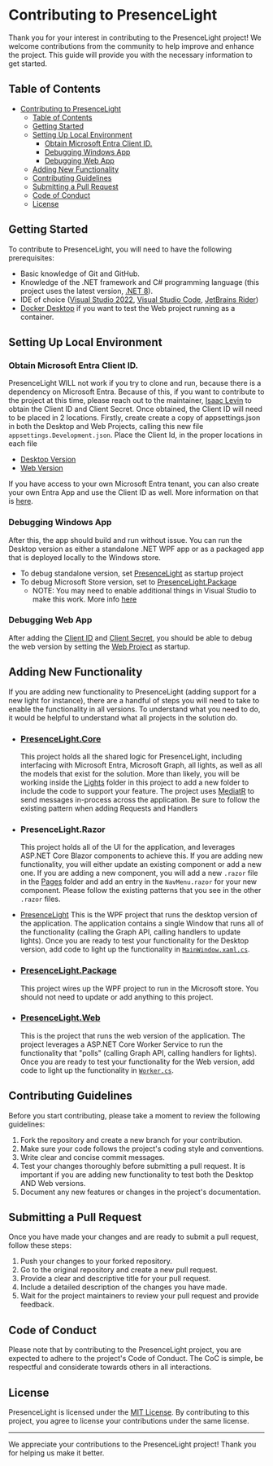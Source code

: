 # Contributing to PresenceLight

Thank you for your interest in contributing to the PresenceLight project! We welcome contributions from the community to help improve and enhance the project. This guide will provide you with the necessary information to get started.

## Table of Contents
- [Contributing to PresenceLight](#contributing-to-presencelight)
  - [Table of Contents](#table-of-contents)
  - [Getting Started](#getting-started)
  - [Setting Up Local Environment](#setting-up-local-environment)
    - [Obtain Microsoft Entra Client ID.](#obtain-microsoft-entra-client-id)
    - [Debugging Windows App](#debugging-windows-app)
    - [Debugging Web App](#debugging-web-app)
  - [Adding New Functionality](#adding-new-functionality)
  - [Contributing Guidelines](#contributing-guidelines)
  - [Submitting a Pull Request](#submitting-a-pull-request)
  - [Code of Conduct](#code-of-conduct)
  - [License](#license)

## Getting Started

To contribute to PresenceLight, you will need to have the following prerequisites:

- Basic knowledge of Git and GitHub.
- Knowledge of the .NET framework and C# programming language (this project uses the latest version, [.NET 8](https://dot.net)).
- IDE of choice ([Visual Studio 2022](https://visualstudio.microsoft.com/downloads/), [Visual Studio Code](https://code.visualstudio.com/Download), [JetBrains Rider](https://www.jetbrains.com/rider/download))
- [Docker Desktop](https://www.docker.com/products/docker-desktop/) if you want to test the Web project running as a container.

## Setting Up Local Environment

### Obtain Microsoft Entra Client ID.
PresenceLight WILL not work if you try to clone and run, because there is a dependency on Microsoft Entra. Because of this, if you want to contribute to the project at this time, please reach out to the maintainer, [Isaac Levin](mailto:isaac@isaaclevin.com) to obtain the Client ID and Client Secret. Once obtained, the Client ID will need to be placed in 2 locations. Firstly, create create a copy of appsettings.json in both the Desktop and Web Projects, calling this new file `appsettings.Development.json`. Place the Client Id, in the proper locations in each file
- [Desktop Version](https://github.com/isaacrlevin/presencelight/blob/main/src/DesktopClient/PresenceLight/appsettings.json#L13)
- [Web Version](https://github.com/isaacrlevin/presencelight/blob/main/src/PresenceLight.Web/appsettings.json#L6)

If you have access to your own Microsoft Entra tenant, you can also create your own Entra App and use the Client ID as well. More information on that is [here](configure-entra-app.md).

### Debugging Windows App

After this, the app should build and run without issue. You can run the Desktop version as either a standalone .NET WPF app or as a packaged app that is deployed locally to the Windows store.
- To debug standalone version, set [PresenceLight](https://github.com/isaacrlevin/presencelight/blob/main/src/DesktopClient/PresenceLight/PresenceLight.csproj) as startup project
- To debug Microsoft Store version, set to [PresenceLight.Package](https://github.com/isaacrlevin/presencelight/blob/main/src/DesktopClient/PresenceLight.Package/PresenceLight.Package.wapproj)
  - NOTE: You may need to enable additional things in Visual Studio to make this work. More info [here](https://learn.microsoft.com/en-us/visualstudio/debugger/debug-installed-app-package)

### Debugging Web App

After adding the [Client ID](https://github.com/isaacrlevin/presencelight/blob/main/src/PresenceLight.Web/appsettings.json#L6) and [Client Secret](https://github.com/isaacrlevin/presencelight/blob/de14b62d0e6b433735eef653cee48d550747b60d/src/PresenceLight.Web/appsettings.json#L10), you should be able to debug the web version by setting the [Web Project](https://github.com/isaacrlevin/presencelight/blob/main/src/PresenceLight.Web/PresenceLight.Web.csproj) as startup.

## Adding New Functionality

If you are adding new functionality to PresenceLight (adding support for a new light for instance), there are a handful of steps you will need to take to enable the functionality in all versions. To understand what you need to do, it would be helpful to understand what all projects in the solution do.

- ### [PresenceLight.Core](https://github.com/isaacrlevin/presencelight/tree/main/src/PresenceLight.Core)
    This project holds all the shared logic for PresenceLight, including interfacing with Microsoft Entra, Microsoft Graph, all lights, as well as all the models that exist for the solution. More than likely, you will be working inside the [Lights](https://github.com/isaacrlevin/presencelight/tree/main/src/PresenceLight.Core/Lights) folder in this project to add a new folder to include the code to support your feature. The project uses [MediatR](https://github.com/jbogard/MediatR) to send messages in-process across the application. Be sure to follow the existing pattern when adding Requests and Handlers

- ### PresenceLight.Razor
  This project holds all of the UI for the application, and leverages ASP.NET Core Blazor components to achieve this. If you are adding new functionality, you will either update an existing component or add a new one. If you are adding a new component, you will add a new `.razor` file in the [Pages](https://github.com/isaacrlevin/presencelight/tree/main/src/PresenceLight.Razor/Components/Pages) folder and add an entry in the `NavMenu.razor` for your new component. Please follow the existing patterns that you see in the other `.razor` files.

- [PresenceLight](https://github.com/isaacrlevin/presencelight/tree/main/src/DesktopClient/PresenceLight)
    This is the WPF project that runs the desktop version of the application. The application contains a single Window that runs all of the functionality (calling the Graph API, calling handlers to update lights). Once you are ready to test your functionality for the Desktop version, add code to light up the functionality in [`MainWindow.xaml.cs`](https://github.com/isaacrlevin/presencelight/blob/main/src/DesktopClient/PresenceLight/MainWindow.xaml.cs).

- ### [PresenceLight.Package](https://github.com/isaacrlevin/presencelight/tree/main/src/DesktopClient/PresenceLight.Package)
  This project wires up the WPF project to run in the Microsoft store. You should not need to update or add anything to this project.

- ### [PresenceLight.Web](https://github.com/isaacrlevin/presencelight/tree/main/src/PresenceLight.Web)
    This is the project that runs the web version of the application. The project leverages a ASP.NET Core Worker Service to run the functionality that "polls" (calling Graph API, calling handlers for lights). Once you are ready to test your functionality for the Web version, add code to light up the functionality in [`Worker.cs`](https://github.com/isaacrlevin/presencelight/blob/main/src/PresenceLight.Web/Worker.cs).

## Contributing Guidelines

Before you start contributing, please take a moment to review the following guidelines:

1. Fork the repository and create a new branch for your contribution.
2. Make sure your code follows the project's coding style and conventions.
3. Write clear and concise commit messages.
4. Test your changes thoroughly before submitting a pull request. It is important if you are adding new functionality to test both the Desktop AND Web versions.
5. Document any new features or changes in the project's documentation.

## Submitting a Pull Request

Once you have made your changes and are ready to submit a pull request, follow these steps:

1. Push your changes to your forked repository.
2. Go to the original repository and create a new pull request.
3. Provide a clear and descriptive title for your pull request.
4. Include a detailed description of the changes you have made.
5. Wait for the project maintainers to review your pull request and provide feedback.

## Code of Conduct

Please note that by contributing to the PresenceLight project, you are expected to adhere to the project's Code of Conduct. The CoC is simple, be respectful and considerate towards others in all interactions.

## License

PresenceLight is licensed under the [MIT License](https://github.com/isaacrlevin/presencelight/blob/main/LICENSE). By contributing to this project, you agree to license your contributions under the same license.

---

We appreciate your contributions to the PresenceLight project! Thank you for helping us make it better.
